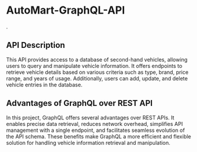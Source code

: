 ﻿# AutoMart-GraphQL-API
.
## API Description

This API provides access to a database of second-hand vehicles, allowing users to query and manipulate vehicle information. It offers endpoints to retrieve vehicle details based on various criteria such as type, brand, price range, and years of usage. Additionally, users can add, update, and delete vehicle entries in the database.

## Advantages of GraphQL over REST API

In this project, GraphQL offers several advantages over REST APIs. It enables precise data retrieval, reduces network overhead, simplifies API management with a single endpoint, and facilitates seamless evolution of the API schema. These benefits make GraphQL a more efficient and flexible solution for handling vehicle information retrieval and manipulation.
